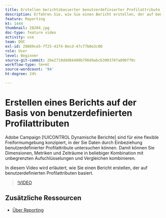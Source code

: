 ```yaml
---
title: Erstellen berichtsbasierter benutzerdefinierter Profilattribute
description: Erfahren Sie, wie Sie einen Bericht erstellen, der auf benutzerdefinierten Profilattributen basiert.
feature: Reporting
kt: 1444
thumbnail: 28204.jpg
doc-type: feature video
activity: use
team: DOC
exl-id: 28889ce5-7f25-41f4-8ecd-47c77b0e3c00
role: User
level: Beginner
source-git-commit: 2be2719ddd84490b796d9abc6300376fa896ff0c
workflow-type: tm+mt
source-wordcount: '94'
ht-degree: 24%

---
```


# Erstellen eines Berichts auf der Basis von benutzerdefinierten Profilattributen

Adobe Campaign [!UICONTROL Dynamische Berichte] sind für eine flexible Freiformumgebung konzipiert, in der Sie Daten durch Einbeziehung benutzerdefinierter Profilattribute untersuchen können. Damit können Sie Dimensionen, Metriken und Zeiträume in beliebiger Kombination mit unbegrenzten Aufschlüsselungen und Vergleichen kombinieren.

In diesem Video wird erläutert, wie Sie einen Bericht erstellen, der auf benutzerdefinierten Profilattributen basiert.

>[!VIDEO](https://video.tv.adobe.com/v/28204?quality=12)

## Zusätzliche Ressourcen

* [Über Reporting](https://docs.adobe.com/content/help/de-DE/campaign-standard/using/reporting/about-reporting/about-dynamic-reports.html)
